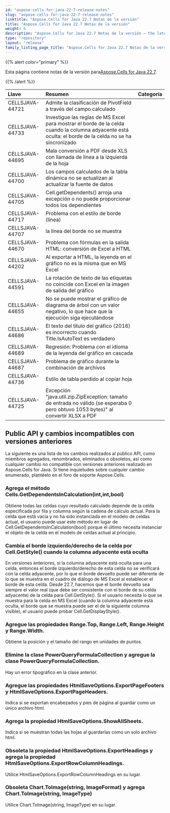 ```yaml
---
id: "aspose-cells-for-java-22-7-release-notes"
slug: "aspose-cells-for-java-22-7-release-notes"
linktitle: "Aspose.Cells for Java 22.7 Notas de la versión"
title: "Aspose.Cells for Java 22.7 Notas de la versión"
weight: 6
description: "Aspose.Cells for Java 22.7 Notas de la versión – the latest updates and fixes."
type: "repository"
layout: "release"
family_listing_page_title: "Aspose.Cells for Java 22.7 Notas de la versión"
---
```

{{% alert color="primary" %}}

 Esta página contiene notas de la versión para[Aspose.Cells for Java 22.7](https://releases.aspose.com/cells/java/new-releases/aspose.cells-for-java-22.7/).

{{% /alert %}}

|**Llave**|**Resumen**|**Categoría**|
|:- |:- |:- |
|CELLSJAVA-44721|Admite la clasificación de PivotField a través del campo calculado|
|CELLSJAVA-44733|Investigue las reglas de MS Excel para mostrar el borde de la celda cuando la columna adyacente está oculta: el borde de la celda no se ha sincronizado|
|CELLSJAVA-44695| Mala conversión a PDF desde XLS con llamada de línea a la izquierda de la hoja|
|CELLSJAVA-44700|Los campos calculados de la tabla dinámica no se actualizan al actualizar la fuente de datos|
|CELLSJAVA-44705|Cell.getDependents() arroja una excepción o no puede proporcionar todos los dependientes|
|CELLSJAVA-44717|Problema con el estilo de borde (línea)|
|CELLSJAVA-44707| la línea del borde no se muestra|
|CELLSJAVA-44670| Problema con fórmulas en la salida HTML: conversión de Excel a HTML|
|CELLSJAVA-44202|Al exportar a HTML, la leyenda en el gráfico no es la misma que en MS Excel|
|CELLSJAVA-44591|La rotación de texto de las etiquetas no coincide con Excel en la imagen de salida del gráfico|
|CELLSJAVA-44655|No se puede mostrar el gráfico de diagrama de árbol con un valor negativo, lo que hace que la ejecución siga ejecutándose|
|CELLSJAVA-44686|El texto del título del gráfico (2016) es incorrecto cuando Title.IsAutoText es verdadero|
|CELLSJAVA-44689|Regresión: Problema con el idioma de la leyenda del gráfico en cascada|
|CELLSJAVA-44687|Problema de gráfico durante la combinación de archivos|
|CELLSJAVA-44736|Estilo de tabla perdido al copiar hoja|
|CELLSJAVA-44725| Excepción "java.util.zip.ZipException: tamaño de entrada no válido (se esperaba 0 pero obtuvo 1053 bytes)" al convertir XLSX a PDF|

## **Public API y cambios incompatibles con versiones anteriores**

La siguiente es una lista de los cambios realizados al público API, como miembros agregados, renombrados, eliminados o obsoletos, así como cualquier cambio no compatible con versiones anteriores realizado en Aspose.Cells for Java. Si tiene inquietudes sobre cualquier cambio enumerado, plantéelo en el foro de soporte Aspose.Cells.

### **Agrega el método Cells.GetDependentsInCalculation(int,int,bool)**

Obtiene todas las celdas cuyo resultado calculado depende de la celda especificada por fila y columna según la cadena de cálculo actual. Para la celda que está vacía y no ha sido instanciada en el modelo de celdas actual, el usuario puede usar este método en lugar de Cell.GetDependentsInCalculation(bool) porque el último necesita instanciar el objeto de la celda en el modelo de celdas actual al principio.

### **Cambia el borde izquierdo/derecho de la celda por Cell.GetStyle() cuando la columna adyacente está oculta**

En versiones anteriores, si la columna adyacente está oculta para una celda, entonces el borde izquierdo/derecho de esta celda no se verificará con la celda adyacente, por lo que el borde devuelto puede ser diferente de lo que se muestra en el cuadro de diálogo de MS Excel al establecer el borde de esta celda. Desde 22.7, hacemos que el borde devuelto sea siempre el valor real (que debe ser consistente con el borde de su celda adyacente) de la celda para Cell.GetStyle(). Si el usuario necesita lo que se muestra para la celda en MS Excel (cuando la columna adyacente está oculta, el borde que se muestra puede ser el de la siguiente columna visible), el usuario puede probar Cell.GetDisplayStyle().

### **Agregue las propiedades Range.Top, Range.Left, Range.Height y Range.Width.**

Obtiene la posición y el tamaño del rango en unidades de puntos.

### **Elimine la clase PowerQueryFormulaCollection y agregue la clase PowerQueryFormulaCollection.**

Hay un error tipográfico en la clase anterior.

### **Agregue las propiedades HtmlSaveOptions.ExportPageFooters y HtmlSaveOptions.ExportPageHeaders.**

Indica si se exportan encabezados y pies de página al guardar como un único archivo html.

### **Agrega la propiedad HtmlSaveOptions.ShowAllSheets.**

Indica si se muestran todas las hojas al guardarlas como un solo archivo html.

### **Obsoleta la propiedad HtmlSaveOptions.ExportHeadings y agrega la propiedad HtmlSaveOptions.ExportRowColumnHeadings.**

Utilice HtmlSaveOptions.ExportRowColumnHeadings en su lugar.

### **Obsoleta Chart.ToImage(string, ImageFormat) y agrega Chart.ToImage(string, ImageType)**

Utilice Chart.ToImage(string, ImageType) en su lugar.